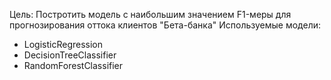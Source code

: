 Цель: Постротить модель с наибольшим значением F1-меры для прогнозирования оттока клиентов "Бета-банка"
Используемые модели:
 - LogisticRegression
 - DecisionTreeClassifier
 - RandomForestClassifier
